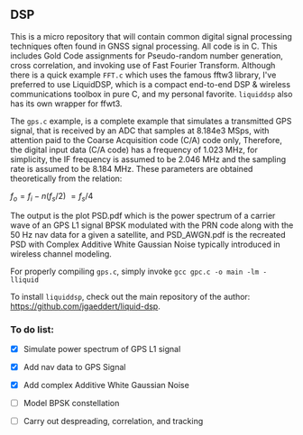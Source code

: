 ## DSP
This is a micro repository that will contain common digital signal processing techniques often found in GNSS signal processing. All code is in C.  This includes Gold Code assignments for Pseudo-random number generation, cross correlation, and invoking use of Fast Fourier Transform.  Although there is a quick example ``FFT.c`` which uses the famous fftw3 library, I've preferred to use LiquidDSP, which is a compact end-to-end DSP & wireless communications toolbox in pure C, and my personal favorite.  ``liquiddsp`` also has its own wrapper for ffwt3.

The ``gps.c`` example, is a complete example that simulates a transmitted GPS signal, that is received by an ADC that samples at 8.184e3 MSps, with attention paid to the Coarse Acquisition code (C/A) code only, Therefore, the digital input data (C/A code) has a frequency of 1.023 MHz, for simplicity, the IF frequency is assumed to be 2.046 MHz and the sampling rate is assumed to be 8.184 MHz.  These parameters are obtained theoretically from the relation:

$f_o = f_i - n(f_s / 2) ~= f_s / 4$

The output is the plot PSD.pdf which is the power spectrum of a carrier wave of an GPS L1 signal BPSK modulated with the PRN code along with the 50 Hz nav data for a given a satellite, and PSD_AWGN.pdf is the recreated PSD with Complex Additive White Gaussian Noise typically introduced in wireless channel modeling.

For properly compiling ``gps.c``, simply invoke
```gcc gpc.c -o main -lm -lliquid```

To install ``liquiddsp``, check out the main repository of the author: https://github.com/jgaeddert/liquid-dsp.

### To do list:
- [x] Simulate power spectrum of GPS L1 signal
- [x] Add nav data to GPS Signal
- [x] Add complex Additive White Gaussian Noise
- [ ] Model BPSK constellation
- [ ] Carry out despreading, correlation, and tracking



